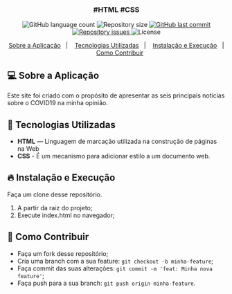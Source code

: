 <h3 align="center">
  #HTML #CSS
</h3>

<p align="center">
  <img alt="GitHub language count" src="https://img.shields.io/github/languages/count/deilsonmartins/News-COVID19">

  <img alt="Repository size" src="https://img.shields.io/github/repo-size/deilsonmartins/News-COVID19">

  <a href="https://github.com/deilsonmartins/News-COVID19/commits/master">
    <img alt="GitHub last commit" src="https://img.shields.io/github/last-commit/deilsonmartins/News-COVID19">
  </a>

  <a href="https://github.com/deilsonmartins/News-COVID19/issues">
    <img alt="Repository issues" src="https://img.shields.io/github/issues/deilsonmartins/News-COVID19">
  </a>

  <img alt="License" src="https://img.shields.io/badge/license-MIT-brightgreen">
</p>

<p align="center">
  <a href="#rocket-sobre-a-aplicação">Sobre a Aplicação</a>&nbsp;&nbsp;&nbsp;|&nbsp;&nbsp;&nbsp;
  <a href="#rocket-tecnologias-utilizadas">Tecnologias Utilizadas</a>&nbsp;&nbsp;&nbsp;|&nbsp;&nbsp;&nbsp;
  <a href="#rocket-instalação-e-execução"> Instalação e Execução</a>&nbsp;&nbsp;&nbsp;|&nbsp;&nbsp;&nbsp;
   <a href="#rocket-como-contribuir">Como Contribuir</a>
</p>

## 💻 Sobre a Aplicação

Este site foi criado com o propósito de apresentar as seis principais notícias sobre o COVID19 na minha opinião.

## 🚀 Tecnologias Utilizadas
- **HTML** — Linguagem de marcação utilizada na construção de páginas na Web
- **CSS** -  É um mecanismo para adicionar estilo a um documento web. 

## 🔥 Instalação e Execução

Faça um clone desse repositório.

1. A partir da raiz do projeto;
2. Execute index.html no navegador;


## 🤔 Como Contribuir

- Faça um fork desse repositório;
- Cria uma branch com a sua feature: `git checkout -b minha-feature`;
- Faça commit das suas alterações: `git commit -m 'feat: Minha nova feature'`;
- Faça push para a sua branch: `git push origin minha-feature`.
